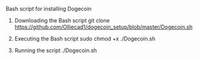 Bash script for installing Dogecoin 

1. Downloading the Bash script git clone https://github.com/Olliecad1/dogecoin_setup/blob/master/Dogecoin.sh

2. Executing the Bash script sudo chmod +x ./Dogecoin.sh

3. Running the script ./Dogecoin.sh


